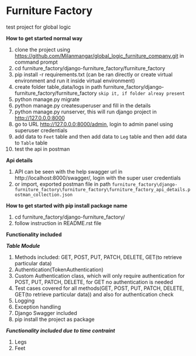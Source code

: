 # Furniture Factory
test project for global logic

**How to get started normal way**
1) clone the project using https://github.com/Milanmangar/global_logic_furniture_company.git in command prompt
2) cd furniture_factory/django-furniture_factory/furniture_factory
3) pip install -r requirements.txt (can be ran directly or create virtual environment and run it inside virtual environment)
4) create folder table_data/logs in path furniture_factory/django-furniture_factory/furniture_factory ``skip it, if folder alreay present``
5) python manage.py migrate
6) python manage.py createsuperuser and fill in the details
7) python manage.py runserver, this will run django project in http://127.0.0.0:8000
8) go to URL http://127.0.0.0:8000/admin, login to admin panel using superuser credentials
9) add data to ``Feet`` table and then add data to ``Leg`` table and then add data to ``Table`` table
10) test the api in postman


**Api details**

1) API can be seen with the help swagger url in http://localhost:8000/swagger/, login with the super user credentials
2) or import, exported postman file in path ``furniture_factory\django-furniture_factory\furniture_factory\furniture_factory_api_details.postman_collection.json``

**How to get started with pip install package  name**
1) cd furniture_factory/django-furniture_factory/
2) follow instruction in README.rst file

**Functionality included**

***Table Module***

1) Methods included: GET, POST, PUT, PATCH, DELETE, GET(to retrieve particular data)
2) Authentication(TokenAuthentication)
3) Custom Authentication class, which will only require authentication for POST, PUT, PATCH, DELETE, for GET
   no authentication is needed
4) Test cases covered for all methods(GET, POST, PUT, PATCH, DELETE, GET(to retrieve particular data)) and also for authentication check
5) Logging
6) Exception handling
7) Django Swagger included
8) pip install the project as package

***Functionality included due to time contraint***

1) Legs 
2) Feet